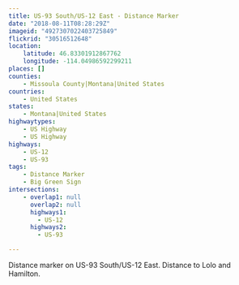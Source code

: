 ```yaml
---
title: US-93 South/US-12 East - Distance Marker
date: "2018-08-11T08:28:29Z"
imageid: "4927307022403725849"
flickrid: "30516512648"
location:
    latitude: 46.83301912867762
    longitude: -114.04986592299211
places: []
counties:
    - Missoula County|Montana|United States
countries:
    - United States
states:
    - Montana|United States
highwaytypes:
    - US Highway
    - US Highway
highways:
    - US-12
    - US-93
tags:
    - Distance Marker
    - Big Green Sign
intersections:
    - overlap1: null
      overlap2: null
      highways1:
        - US-12
      highways2:
        - US-93

---
```

Distance marker on US-93 South/US-12 East.  Distance to Lolo and Hamilton.